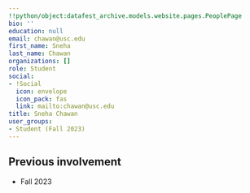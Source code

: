 ```yaml
---
!!python/object:datafest_archive.models.website.pages.PeoplePage
bio: ''
education: null
email: chawan@usc.edu
first_name: Sneha
last_name: Chawan
organizations: []
role: Student
social:
- !Social
  icon: envelope
  icon_pack: fas
  link: mailto:chawan@usc.edu
title: Sneha Chawan
user_groups:
- Student (Fall 2023)
---
```



## Previous involvement

* Fall 2023

